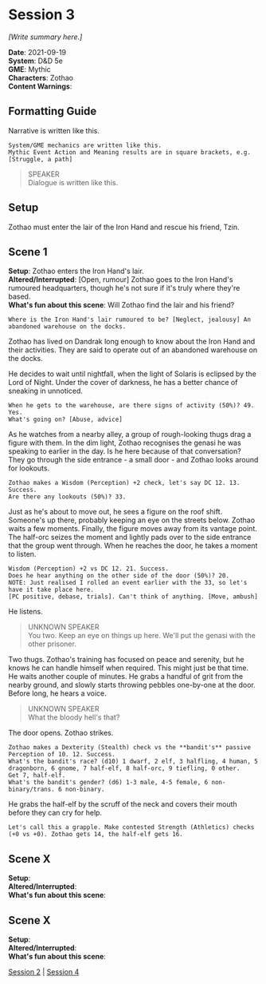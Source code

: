 # Session 3

*[Write summary here.]*

**Date**: 2021-09-19  
**System**: D&D 5e  
**GME**: Mythic  
**Characters**: Zothao  
**Content Warnings**:   

## Formatting Guide

Narrative is written like this.

    System/GME mechanics are written like this.  
    Mythic Event Action and Meaning results are in square brackets, e.g. [Struggle, a path]

> SPEAKER  
> Dialogue is written like this.  

## Setup

Zothao must enter the lair of the Iron Hand and rescue his friend, Tzin.






## Scene 1
**Setup**: Zothao enters the Iron Hand's lair.  
**Altered/Interrupted**: [Open, rumour] Zothao goes to the Iron Hand's rumoured headquarters, though he's not sure if it's truly where they're based.  
**What's fun about this scene**: Will Zothao find the lair and his friend?  

    Where is the Iron Hand's lair rumoured to be? [Neglect, jealousy] An abandoned warehouse on the docks.

Zothao has lived on Dandrak long enough to know about the Iron Hand and their activities. They are said to operate out of an abandoned warehouse on the docks.

He decides to wait until nightfall, when the light of Solaris is eclipsed by the Lord of Night. Under the cover of darkness, he has a better chance of sneaking in unnoticed.

    When he gets to the warehouse, are there signs of activity (50%)? 49. Yes.  
    What's going on? [Abuse, advice]

As he watches from a nearby alley, a group of rough-looking thugs drag a figure with them. In the dim light, Zothao recognises the genasi he was speaking to earlier in the day. Is he here because of that conversation? They go through the side entrance - a small door - and Zothao looks around for lookouts.

    Zothao makes a Wisdom (Perception) +2 check, let's say DC 12. 13. Success.  
    Are there any lookouts (50%)? 33.

Just as he's about to move out, he sees a figure on the roof shift. Someone's up there, probably keeping an eye on the streets below. Zothao waits a few moments. Finally, the figure moves away from its vantage point. The half-orc seizes the moment and lightly pads over to the side entrance that the group went through. When he reaches the door, he takes a moment to listen.

    Wisdom (Perception) +2 vs DC 12. 21. Success.  
    Does he hear anything on the other side of the door (50%)? 20.  
    NOTE: Just realised I rolled an event earlier with the 33, so let's have it take place here.  
    [PC positive, debase, trials]. Can't think of anything. [Move, ambush]

He listens.

> UNKNOWN SPEAKER  
> You two. Keep an eye on things up here. We'll put the genasi with the other prisoner.

Two thugs. Zothao's training has focused on peace and serenity, but he knows he can handle himself when required. This might just be that time. He waits another couple of minutes. He grabs a handful of grit from the nearby ground, and slowly starts throwing pebbles one-by-one at the door. Before long, he hears a voice.

> UNKNOWN SPEAKER  
> What the bloody hell's that?

The door opens. Zothao strikes.

    Zothao makes a Dexterity (Stealth) check vs the **bandit's** passive Perception of 10. 12. Success.
    What's the bandit's race? (d10) 1 dwarf, 2 elf, 3 halfling, 4 human, 5 dragonborn, 6 gnome, 7 half-elf, 8 half-orc, 9 tiefling, 0 other.
    Get 7, half-elf.
    What's the bandit's gender? (d6) 1-3 male, 4-5 female, 6 non-binary/trans. 6 non-binary.

He grabs the half-elf by the scruff of the neck and covers their mouth before they can cry for help.

    Let's call this a grapple. Make contested Strength (Athletics) checks (+0 vs +0). Zothao gets 14, the half-elf gets 16.




## Scene X
**Setup**:  
**Altered/Interrupted**:  
**What's fun about this scene**:  






## Scene X
**Setup**:  
**Altered/Interrupted**:  
**What's fun about this scene**:  


[Session 2](https://github.com/jimmyturnip/dragon-wing-5e/blob/master/session-02.md) | [Session 4](https://github.com/jimmyturnip/dragon-wing-5e/blob/master/session-04.md)